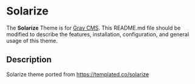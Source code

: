 # Solarize

The **Solarize** Theme is for [Grav CMS](http://github.com/getgrav/grav).  This README.md file should be modified to describe the features, installation, configuration, and general usage of this theme.

## Description

Solarize theme ported from https://templated.co/solarize
